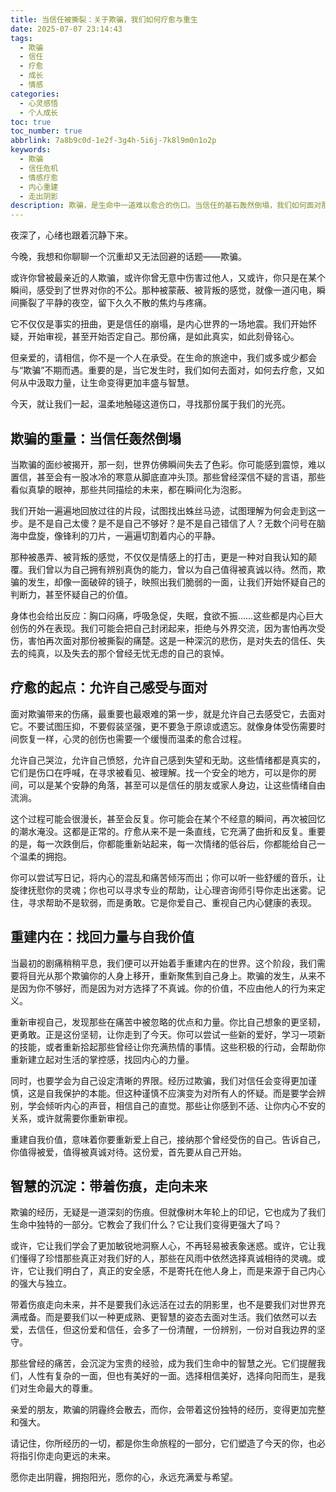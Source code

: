 ```yaml
---
title: 当信任被撕裂：关于欺骗，我们如何疗愈与重生
date: 2025-07-07 23:14:43
tags:
  - 欺骗
  - 信任
  - 疗愈
  - 成长
  - 情感
categories:
  - 心灵感悟
  - 个人成长
toc: true
toc_number: true
abbrlink: 7a8b9c0d-1e2f-3g4h-5i6j-7k8l9m0n1o2p
keywords:
  - 欺骗
  - 信任危机
  - 情感疗愈
  - 内心重建
  - 走出阴影
description: 欺骗，是生命中一道难以愈合的伤口。当信任的基石轰然倒塌，我们如何面对那份撕心裂肺的痛楚？这篇文章将带你走进欺骗后的内心世界，探讨如何允许自己感受、如何重建内在力量，并最终带着伤痕，走向更智慧、更坚韧的未来。这是一场关于疗愈与重生的旅程，愿你从中找到温暖与希望。
---
```


夜深了，心绪也跟着沉静下来。

今晚，我想和你聊聊一个沉重却又无法回避的话题——欺骗。

或许你曾被最亲近的人欺骗，或许你曾无意中伤害过他人，又或许，你只是在某个瞬间，感受到了世界对你的不公。那种被蒙蔽、被背叛的感觉，就像一道闪电，瞬间撕裂了平静的夜空，留下久久不散的焦灼与疼痛。

它不仅仅是事实的扭曲，更是信任的崩塌，是内心世界的一场地震。我们开始怀疑，开始审视，甚至开始否定自己。那份痛，是如此真实，如此刻骨铭心。

但亲爱的，请相信，你不是一个人在承受。在生命的旅途中，我们或多或少都会与“欺骗”不期而遇。重要的是，当它发生时，我们如何去面对，如何去疗愈，又如何从中汲取力量，让生命变得更加丰盛与智慧。

今天，就让我们一起，温柔地触碰这道伤口，寻找那份属于我们的光亮。

## 欺骗的重量：当信任轰然倒塌

当欺骗的面纱被揭开，那一刻，世界仿佛瞬间失去了色彩。你可能感到震惊，难以置信，甚至会有一股冰冷的寒意从脚底直冲头顶。那些曾经深信不疑的言语，那些看似真挚的眼神，那些共同描绘的未来，都在瞬间化为泡影。

我们开始一遍遍地回放过往的片段，试图找出蛛丝马迹，试图理解为何会走到这一步。是不是自己太傻？是不是自己不够好？是不是自己错信了人？无数个问号在脑海中盘旋，像锋利的刀片，一遍遍切割着内心的平静。

那种被愚弄、被背叛的感觉，不仅仅是情感上的打击，更是一种对自我认知的颠覆。我们曾以为自己拥有辨别真伪的能力，曾以为自己值得被真诚以待。然而，欺骗的发生，却像一面破碎的镜子，映照出我们脆弱的一面，让我们开始怀疑自己的判断力，甚至怀疑自己的价值。

身体也会给出反应：胸口闷痛，呼吸急促，失眠，食欲不振……这些都是内心巨大创伤的外在表现。我们可能会把自己封闭起来，拒绝与外界交流，因为害怕再次受伤，害怕再次面对那份被撕裂的痛楚。这是一种深沉的悲伤，是对失去的信任、失去的纯真，以及失去的那个曾经无忧无虑的自己的哀悼。

## 疗愈的起点：允许自己感受与面对

面对欺骗带来的伤痛，最重要也最艰难的第一步，就是允许自己去感受它，去面对它。不要试图压抑，不要假装坚强，更不要急于原谅或遗忘。就像身体受伤需要时间恢复一样，心灵的创伤也需要一个缓慢而温柔的愈合过程。

允许自己哭泣，允许自己愤怒，允许自己感到失望和无助。这些情绪都是真实的，它们是伤口在呼喊，在寻求被看见、被理解。找一个安全的地方，可以是你的房间，可以是某个安静的角落，甚至可以是信任的朋友或家人身边，让这些情绪自由流淌。

这个过程可能会很漫长，甚至会反复。你可能会在某个不经意的瞬间，再次被回忆的潮水淹没。这都是正常的。疗愈从来不是一条直线，它充满了曲折和反复。重要的是，每一次跌倒后，你都能重新站起来，每一次情绪的低谷后，你都能给自己一个温柔的拥抱。

你可以尝试写日记，将内心的混乱和痛苦倾泻而出；你可以听一些舒缓的音乐，让旋律抚慰你的灵魂；你也可以寻求专业的帮助，让心理咨询师引导你走出迷雾。记住，寻求帮助不是软弱，而是勇敢。它是你爱自己、重视自己内心健康的表现。

## 重建内在：找回力量与自我价值

当最初的剧痛稍稍平息，我们便可以开始着手重建内在的世界。这个阶段，我们需要将目光从那个欺骗你的人身上移开，重新聚焦到自己身上。欺骗的发生，从来不是因为你不够好，而是因为对方选择了不真诚。你的价值，不应由他人的行为来定义。

重新审视自己，发现那些在痛苦中被忽略的优点和力量。你比自己想象的更坚韧，更勇敢。正是这份坚韧，让你走到了今天。你可以尝试一些新的爱好，学习一项新的技能，或者重新拾起那些曾经让你充满热情的事情。这些积极的行动，会帮助你重新建立起对生活的掌控感，找回内心的力量。

同时，也要学会为自己设定清晰的界限。经历过欺骗，我们对信任会变得更加谨慎，这是自我保护的本能。但这种谨慎不应演变为对所有人的怀疑。而是要学会辨别，学会倾听内心的声音，相信自己的直觉。那些让你感到不适、让你内心不安的关系，或许就需要你重新审视。

重建自我价值，意味着你要重新爱上自己，接纳那个曾经受伤的自己。告诉自己，你值得被爱，值得被真诚对待。这份爱，首先要从自己开始。

## 智慧的沉淀：带着伤痕，走向未来

欺骗的经历，无疑是一道深刻的伤痕。但就像树木年轮上的印记，它也成为了我们生命中独特的一部分。它教会了我们什么？它让我们变得更强大了吗？

或许，它让我们学会了更加敏锐地洞察人心，不再轻易被表象迷惑。或许，它让我们懂得了珍惜那些真正对我们好的人，那些在风雨中依然选择真诚相待的灵魂。或许，它让我们明白了，真正的安全感，不是寄托在他人身上，而是来源于自己内心的强大与独立。

带着伤痕走向未来，并不是要我们永远活在过去的阴影里，也不是要我们对世界充满戒备。而是要我们以一种更成熟、更智慧的姿态去面对生活。我们依然可以去爱，去信任，但这份爱和信任，会多了一份清醒，一份辨别，一份对自我边界的坚守。

那些曾经的痛苦，会沉淀为宝贵的经验，成为我们生命中的智慧之光。它们提醒我们，人性有复杂的一面，但也有美好的一面。选择相信美好，选择向阳而生，是我们对生命最大的尊重。

亲爱的朋友，欺骗的阴霾终会散去，而你，会带着这份独特的经历，变得更加完整和强大。

请记住，你所经历的一切，都是你生命旅程的一部分，它们塑造了今天的你，也必将指引你走向更远的未来。

愿你走出阴霾，拥抱阳光，愿你的心，永远充满爱与希望。